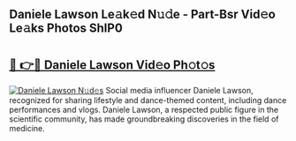 ## Daniele Lawson Le𝚊k𝚎d N𝚞𝚍e - Part-Bsr Vid𝚎o Le𝚊ks Photos ShlP0

# <h2><a href="http://fbev4cm.evod.top/?m=Daniele+Lawson">🔗 👉🔴 Daniele Lawson Vid𝚎o Ph𝚘t𝚘s</a></h2>

[![Daniele Lawson N𝚞d𝚎s](https://i.imgur.com/8V9OHl7.gif)](http://fbev4cm.evod.top/?m=Daniele+Lawson)
Social media influencer Daniele Lawson, recognized for sharing lifestyle and dance-themed content, including dance performances and vlogs. Daniele Lawson, a respected public figure in the scientific community, has made groundbreaking discoveries in the field of medicine. 
